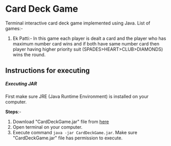 # Card Deck Game

Terminal interactive card deck game implemented using Java.
List of games:-
1. Ek Patti:- In this game each player is dealt a card and the player who has maximum number card wins and if both have same number card then player having higher priority suit (SPADES>HEART>CLUB>DIAMONDS) wins the round.   

## Instructions for executing

##### Executing JAR

First make sure JRE (Java Runtime Environment) is installed on your computer.

**Steps**:- 
1. Download "CardDeckGame.jar" file from [here](https://github.com/sachdevnitin19/card-deck-game/releases/latest)
2. Open terminal on your computer.
3. Execute command ```java -jar CardDeckGame.jar```. Make sure "CardDeckGame.jar" file has permission to execute.

